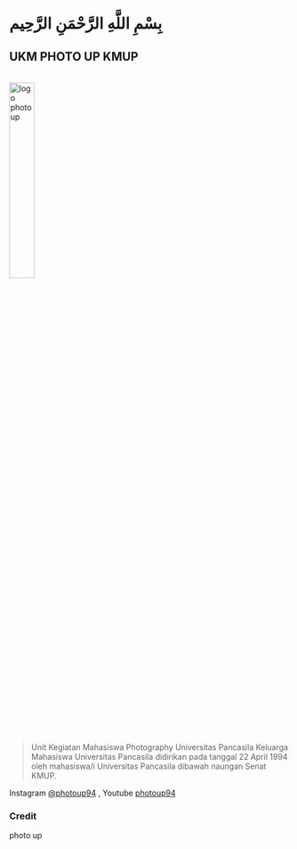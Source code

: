 # بِسْمِ اللَّهِ الرَّحْمَنِ الرَّحِيم


## **UKM PHOTO UP KMUP**

<br><img src="frontend/assets/img/logophotoup.jpg" alt="logo photoup" style="width:30%; "/> <br>

> Unit Kegiatan Mahasiswa Photography Universitas Pancasila Keluarga Mahasiswa Universitas Pancasila didirikan pada tanggal 22 April 1994 oleh mahasiswa/i Universitas Pancasila dibawah naungan Senat KMUP.

Instagram [@photoup94](https://www.instagram.com/photoup94/)
, Youtube [photoup94](https://www.youtube.com/channel/UCiOalYiee_t57inMNtgSVtA/featured)

### **Credit**

photo up
